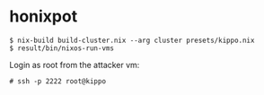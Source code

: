 honixpot
============

```
$ nix-build build-cluster.nix --arg cluster presets/kippo.nix
$ result/bin/nixos-run-vms
```

Login as root from the attacker vm:

```
# ssh -p 2222 root@kippo
```

